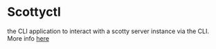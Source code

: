 # Scottyctl

the CLI application to interact with a scotty server instance
via the CLI. More info [here](../docs/content/cli.md)
